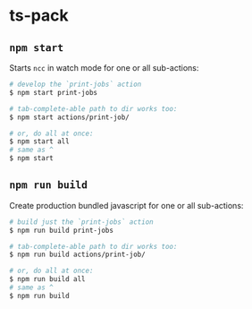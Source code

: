 # ts-pack

## `npm start`

Starts `ncc` in watch mode for one or all sub-actions:

```bash
# develop the `print-jobs` action
$ npm start print-jobs

# tab-complete-able path to dir works too:
$ npm start actions/print-job/

# or, do all at once:
$ npm start all
# same as ^
$ npm start
```

## `npm run build`

Create production bundled javascript for one or all sub-actions:

```bash
# build just the `print-jobs` action
$ npm run build print-jobs

# tab-complete-able path to dir works too:
$ npm run build actions/print-job/

# or, do all at once:
$ npm run build all
# same as ^
$ npm run build
```

